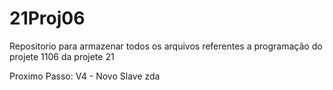 # 21Proj06

Repositorio para armazenar todos os arquivos referentes a programação do projete 1106 da projete 21 

Proximo Passo:
V4 - Novo Slave
zda